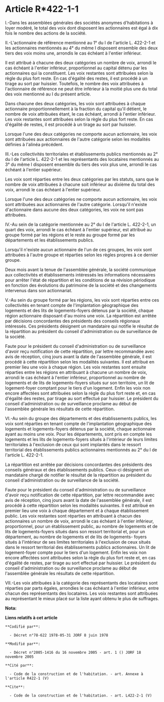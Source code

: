 # Article R*422-1-1

I.-Dans les assemblées générales des sociétés anonymes d'habitations à loyer modéré, le total des voix dont disposent les
actionnaires est égal à dix fois le nombre des actions de la société. 

II.-L'actionnaire de référence mentionné au 1° du I de l'article L. 422-2-1 et les actionnaires mentionnés au 4° du même I
disposent ensemble des deux tiers des voix moins une, arrondis le cas échéant à l'entier inférieur. 

Il est attribué à chacune des deux catégories un nombre de voix, arrondi le cas échéant à l'entier inférieur, proportionnel
au capital détenu par les actionnaires qui la constituent. Les voix restantes sont attribuées selon la règle du plus fort
reste. En cas d'égalité des restes, il est procédé à un tirage au sort par huissier. Toutefois, le nombre des voix attribuées
à l'actionnaire de référence ne peut être inférieur à la moitié plus une du total des voix mentionné au I du présent
article. 

Dans chacune des deux catégories, les voix sont attribuées à chaque actionnaire proportionnellement à la fraction du capital
qu'il détient, le nombre de voix attribuées étant, le cas échéant, arrondi à l'entier inférieur. Les voix restantes sont
attribuées selon la règle du plus fort reste. En cas d'égalité de restes, il est procédé à un tirage au sort par huissier. 

Lorsque l'une des deux catégories ne comporte aucun actionnaire, les voix sont attribuées aux actionnaires de l'autre
catégorie selon les modalités définies à l'alinéa précédent. 

III.-Les collectivités territoriales et établissements publics mentionnés au 2° du I de l'article L. 422-2-1 et les
représentants des locataires mentionnés au 3° du même I disposent ensemble du tiers des voix plus une, arrondi le cas échéant
à l'entier supérieur. 

Les voix sont réparties entre les deux catégories par les statuts, sans que le nombre de voix attribuées à chacune soit
inférieur au dixième du total des voix, arrondi le cas échéant à l'entier supérieur. 

Lorsque l'une des deux catégories ne comporte aucun actionnaire, les voix sont attribuées aux actionnaires de l'autre
catégorie. Lorsqu'il n'existe d'actionnaire dans aucune des deux catégories, les voix ne sont pas attribuées. 

IV.-Au sein de la catégorie mentionnée au 2° du I de l'article L. 422-2-1, un quart des voix, arrondi le cas échéant à
l'entier supérieur, est attribué au groupe formé par les régions et le reste au groupe formé par les départements et les
établissements publics. 

Lorsqu'il n'existe aucun actionnaire de l'un de ces groupes, les voix sont attribuées à l'autre groupe et réparties selon les
règles propres à ce dernier groupe. 

Deux mois avant la tenue de l'assemblée générale, la société communique aux collectivités et établissements intéressés les
informations nécessaires pour arrêter l'état de répartition et les conditions de sa révision périodique en fonction des
évolutions du patrimoine de la société et des changements intervenus dans son actionnariat. 

V.-Au sein du groupe formé par les régions, les voix sont réparties entre ces collectivités en tenant compte de
l'implantation géographique des logements et des lits de logements-foyers détenus par la société, chaque région actionnaire
disposant d'au moins une voix. La répartition est arrêtée par décisions concordantes des présidents des conseils régionaux
intéressés. Ces présidents désignent un mandataire qui notifie le résultat de la répartition au président du conseil
d'administration ou de surveillance de la société. 

Faute pour le président du conseil d'administration ou de surveillance d'avoir reçu notification de cette répartition, par
lettre recommandée avec avis de réception, cinq jours avant la date de l'assemblée générale, il est procédé à cette
répartition selon les modalités suivantes. Il est attribué en premier lieu une voix à chaque région. Les voix restantes sont
ensuite réparties entre les régions en attribuant à chacune un nombre de voix, arrondi le cas échéant à l'entier inférieur,
proportionnel au nombre de logements et de lits de logements-foyers situés sur son territoire, un lit de logement-foyer
comptant pour le tiers d'un logement. Enfin les voix non encore affectées sont attribuées selon la règle du plus fort reste
et, en cas d'égalité des restes, par tirage au sort effectué par huissier. Le président du conseil d'administration ou de
surveillance proclame au début de l'assemblée générale les résultats de cette répartition. 

VI.-Au sein du groupe des départements et des établissements publics, les voix sont réparties en tenant compte de
l'implantation géographique des logements et logements-foyers détenus par la société, chaque actionnaire ayant au moins une
voix. Pour les départements, sont pris en compte les logements et les lits de logements-foyers situés à l'intérieur de leurs
limites territoriales à l'exclusion de ceux qui sont implantés dans le ressort territorial des établissements publics
actionnaires mentionnés au 2° du I de l'article L. 422-2-1. 

La répartition est arrêtée par décisions concordantes des présidents des conseils généraux et des établissements publics.
Ceux-ci désignent un mandataire chargé de notifier le résultat de la répartition au président du conseil d'administration ou
de surveillance de la société. 

Faute pour le président du conseil d'administration ou de surveillance d'avoir reçu notification de cette répartition, par
lettre recommandée avec avis de réception, cinq jours avant la date de l'assemblée générale, il est procédé à cette
répartition selon les modalités suivantes. Il est attribué en premier lieu une voix à chaque département et à chaque
établissement public. Les voix restantes sont réparties en attribuant à chacun des actionnaires un nombre de voix, arrondi le
cas échéant à l'entier inférieur, proportionnel, pour un établissement public, au nombre de logements et de lits de
logements-foyers situés dans son ressort territorial et, pour un département, au nombre de logements et de lits de logements-
foyers situés à l'intérieur de ses limites territoriales à l'exclusion de ceux situés dans le ressort territorial des
établissements publics actionnaires. Un lit de logement-foyer compte pour le tiers d'un logement. Enfin les voix non encore
affectées sont attribuées selon la règle du plus fort reste et, en cas d'égalité de restes, par tirage au sort effectué par
huissier. Le président du conseil d'administration ou de surveillance proclame au début de l'assemblée générale les résultats
de cette répartition. 

VII.-Les voix attribuées à la catégorie des représentants des locataires sont réparties par parts égales, arrondies le cas
échéant à l'entier inférieur, entre chacun des représentants des locataires. Les voix restantes sont attribuées au
représentant le mieux placé sur la liste ayant obtenu le plus de suffrages.

**Nota:**



**Liens relatifs à cet article**

	**Codifié par**:

	  - Décret n°78-622 1978-05-31 JORF 8 juin 1978

	**Modifié par**:

	  - Décret n°2005-1416 du 16 novembre 2005 - art. 1 () JORF 18 novembre 2005

	**Cité par**:

	  - Code de la construction et de l'habitation. - art. Annexe à l'article R422-1 (V)

	**Cite**:

	  - Code de la construction et de l'habitation. - art. L422-2-1 (V)
